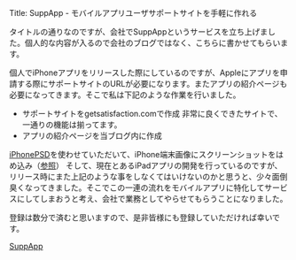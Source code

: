 Title: SuppApp - モバイルアプリユーザサポートサイトを手軽に作れる

タイトルの通りなのですが、会社でSuppAppというサービスを立ち上げました。個人的な内容が入るので会社のブログではなく、こちらに書かせてもらいます。

個人でiPhoneアプリをリリースした際にしているのですが、Appleにアプリを申請する際にサポートサイトのURLが必要になります。またアプリの紹介ページも必要になってきます。そこで私は下記のような作業を行いました。

*   サポートサイトをgetsatisfaction.comで作成
非常に良くできたサイトで、一通りの機能は揃ってます。
*   アプリの紹介ページを当ブログ内に作成

[iPhonePSD](http://www.teehanlax.com/blog/2009/06/18/iphone-gui-psd-30/)を使わせていただいて、iPhone端末画像にスクリーンショットをはめ込み（[参照](http://dataich.github.io/lang/en/iphone-app/easy-beat/)）
そして、現在とあるiPadアプリの開発を行っているのですが、リリース時にまた上記のような事をしなくてはいけないのかと思うと、少々面倒臭くなってきました。そこでこの一連の流れをモバイルアプリに特化してサービスにしてしまおうと考え、会社で業務としてやらせてもらうことになりました。

登録は数分で済むと思いますので、是非皆様にも登録していただければ幸いです。

[SuppApp](http://supp-app.com/)